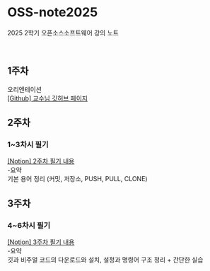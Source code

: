 # OSS-note2025
2025 2학기 오픈소스소프트웨어 강의 노트

<br>

## 1주차
오리엔테이션  
<a href="https://github.com/ai7dnn/2025-OSS"> [Github] 교수님 깃허브 페이지 </a>

## 2주차
### 1~3차시 필기  
<a href="https://www.notion.so/2-26972c82600e8050a9c5e0503e8dfb42?source=copy_link"> [Notion] 2주차 필기 내용 </a>  
-요약  
  기본 용어 정리 (커밋, 저장소, PUSH, PULL, CLONE)

## 3주차
### 4~6차시 필기  
<a href="https://www.notion.so/3-27772c82600e80ad8226d5bbf4c5545e?source=copy_link"> [Notion] 3주차 필기 내용 </a>  
-요약  
  깃과 비주얼 코드의 다운로드와 설치, 설정과 명령어 구조 정리 + 간단한 실습
